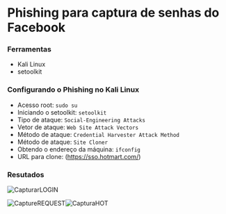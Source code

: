 # Phishing para captura de senhas do Facebook

### Ferramentas

- Kali Linux
- setoolkit

### Configurando o Phishing no Kali Linux

- Acesso root: ``` sudo su ```
- Iniciando o setoolkit: ``` setoolkit ```
- Tipo de ataque: ``` Social-Engineering Attacks ```
- Vetor de ataque: ``` Web Site Attack Vectors ```
- Método de ataque: ```Credential Harvester Attack Method ```
- Método de ataque: ``` Site Cloner ```
- Obtendo o endereço da máquina: ``` ifconfig ```
- URL para clone: (https://sso.hotmart.com/)

### Resutados
![CapturarLOGIN](https://github.com/user-attachments/assets/08919498-725d-450e-928a-8b08d647dfaf)

![CaptureREQUEST](https://github.com/user-attachments/assets/61cb78a7-7c78-4bdd-8ff3-91aca520640e)![CapturaHOT](https://github.com/user-attachments/assets/47fbef42-1932-47b5-bd53-93b06ea7b214)

